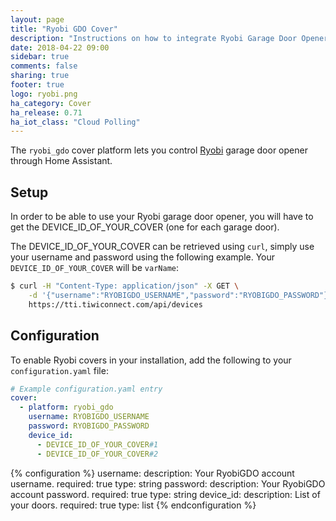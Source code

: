 ```yaml
---
layout: page
title: "Ryobi GDO Cover"
description: "Instructions on how to integrate Ryobi Garage Door Opener (RyobiGDO) within Home Assistant."
date: 2018-04-22 09:00
sidebar: true
comments: false
sharing: true
footer: true
logo: ryobi.png
ha_category: Cover
ha_release: 0.71
ha_iot_class: "Cloud Polling"
---
```



The `ryobi_gdo` cover platform lets you control [Ryobi](https://www.ryobitools.com/gdo/) garage door opener through Home Assistant.

## Setup

In order to be able to use your Ryobi garage door opener, you will have to get the DEVICE_ID_OF_YOUR_COVER (one for each garage door).

The DEVICE_ID_OF_YOUR_COVER can be retrieved using `curl`, simply use your username and password using the following example. Your `DEVICE_ID_OF_YOUR_COVER` will be `varName`:

```bash
$ curl -H "Content-Type: application/json" -X GET \
    -d '{"username":"RYOBIGDO_USERNAME","password":"RYOBIGDO_PASSWORD"}' \
    https://tti.tiwiconnect.com/api/devices
```

## Configuration

To enable Ryobi covers in your installation, add the following to your `configuration.yaml` file:

```yaml
# Example configuration.yaml entry
cover:
  - platform: ryobi_gdo
    username: RYOBIGDO_USERNAME
    password: RYOBIGDO_PASSWORD
    device_id:
      - DEVICE_ID_OF_YOUR_COVER#1
      - DEVICE_ID_OF_YOUR_COVER#2
```

{% configuration %}
username:
  description: Your RyobiGDO account username.
  required: true
  type: string
password:
  description: Your RyobiGDO account password.
  required: true
  type: string
device_id:
  description: List of your doors.
  required: true
  type: list
{% endconfiguration %}
